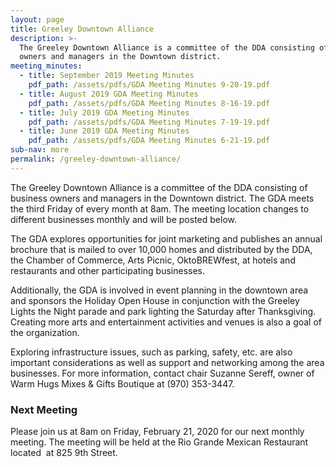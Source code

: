 ```yaml
---
layout: page
title: Greeley Downtown Alliance
description: >-
  The Greeley Downtown Alliance is a committee of the DDA consisting of business
  owners and managers in the Downtown district.
meeting_minutes:
  - title: September 2019 Meeting Minutes
    pdf_path: /assets/pdfs/GDA Meeting Minutes 9-20-19.pdf
  - title: August 2019 GDA Meeting Minutes
    pdf_path: /assets/pdfs/GDA Meeting Minutes 8-16-19.pdf
  - title: July 2019 GDA Meeting Minutes
    pdf_path: /assets/pdfs/GDA Meeting Minutes 7-19-19.pdf
  - title: June 2019 GDA Meeting Minutes
    pdf_path: /assets/pdfs/GDA Meeting Minutes 6-21-19.pdf
sub-nav: more
permalink: /greeley-downtown-alliance/
---
```


The Greeley Downtown Alliance is a committee of the DDA consisting of business owners and managers in the Downtown district. The GDA meets the third Friday of every month at 8am. The meeting location changes to different businesses monthly and will be posted below.

The GDA explores opportunities for joint marketing and publishes an annual brochure that is mailed to over 10,000 homes and distributed by the DDA, the Chamber of Commerce, Arts Picnic, OktoBREWfest, at hotels and restaurants and other participating businesses.

Additionally, the GDA is involved in event planning in the downtown area and sponsors the Holiday Open House in conjunction with the Greeley Lights the Night parade and park lighting the Saturday after Thanksgiving. Creating more arts and entertainment activities and venues is also a goal of the organization.

Exploring infrastructure issues, such as parking, safety, etc. are also important considerations as well as support and networking among the area businesses. For more information, contact chair Suzanne Sereff, owner of Warm Hugs Mixes & Gifts Boutique at (970) 353-3447.

### Next Meeting

Please join us at 8am on Friday, February 21, 2020 for our next monthly meeting. The meeting will be held at the Rio Grande Mexican Restaurant located&nbsp; at 825 9th Street.